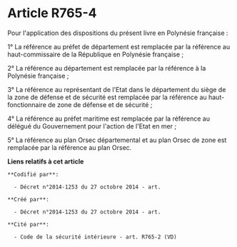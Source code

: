 # Article R765-4

Pour l'application des dispositions du présent livre en Polynésie française :

1° La référence au préfet de département est remplacée par la référence au haut-commissaire de la République en Polynésie
française ;

2° La référence au département est remplacée par la référence à la Polynésie française ;

3° La référence au représentant de l'Etat dans le département du siège de la zone de défense et de sécurité est remplacée par
la référence au haut-fonctionnaire de zone de défense et de sécurité ;

4° La référence au préfet maritime est remplacée par la référence au délégué du Gouvernement pour l'action de l'Etat en mer ;

5° La référence au plan Orsec départemental et au plan Orsec de zone est remplacée par la référence au plan Orsec.

**Liens relatifs à cet article**

	**Codifié par**:

	  - Décret n°2014-1253 du 27 octobre 2014 - art.

	**Créé par**:

	  - Décret n°2014-1253 du 27 octobre 2014 - art.

	**Cité par**:

	  - Code de la sécurité intérieure - art. R765-2 (VD)
